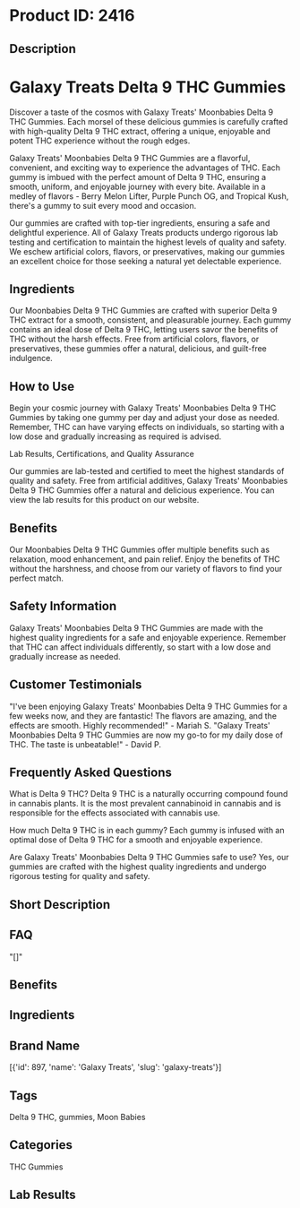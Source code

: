 # Product ID: 2416
## Description
<div class="min-h-[20px] flex flex-col items-start gap-4 whitespace-pre-wrap break-words">
<div class="markdown prose w-full break-words dark:prose-invert dark">
<h1>Galaxy Treats Delta 9 THC Gummies</h1>
<p>Discover a taste of the cosmos with Galaxy Treats' Moonbabies Delta 9 THC Gummies. Each morsel of these delicious gummies is carefully crafted with high-quality Delta 9 THC extract, offering a unique, enjoyable and potent THC experience without the rough edges.</p>
<p>Galaxy Treats' Moonbabies Delta 9 THC Gummies are a flavorful, convenient, and exciting way to experience the advantages of THC. Each gummy is imbued with the perfect amount of Delta 9 THC, ensuring a smooth, uniform, and enjoyable journey with every bite. Available in a medley of flavors - Berry Melon Lifter, Purple Punch OG, and Tropical Kush, there's a gummy to suit every mood and occasion.</p>
<p>Our gummies are crafted with top-tier ingredients, ensuring a safe and delightful experience. All of Galaxy Treats products undergo rigorous lab testing and certification to maintain the highest levels of quality and safety. We eschew artificial colors, flavors, or preservatives, making our gummies an excellent choice for those seeking a natural yet delectable experience.</p>
<h2>Ingredients</h2>
<p>Our Moonbabies Delta 9 THC Gummies are crafted with superior Delta 9 THC extract for a smooth, consistent, and pleasurable journey. Each gummy contains an ideal dose of Delta 9 THC, letting users savor the benefits of THC without the harsh effects. Free from artificial colors, flavors, or preservatives, these gummies offer a natural, delicious, and guilt-free indulgence.</p>
<h2>How to Use</h2>
<p>Begin your cosmic journey with Galaxy Treats' Moonbabies Delta 9 THC Gummies by taking one gummy per day and adjust your dose as needed. Remember, THC can have varying effects on individuals, so starting with a low dose and gradually increasing as required is advised.</p>
<p>Lab Results, Certifications, and Quality Assurance</p>
<p>Our gummies are lab-tested and certified to meet the highest standards of quality and safety. Free from artificial additives, Galaxy Treats' Moonbabies Delta 9 THC Gummies offer a natural and delicious experience. You can view the lab results for this product on our website.</p>
<h2>Benefits</h2>
<p>Our Moonbabies Delta 9 THC Gummies offer multiple benefits such as relaxation, mood enhancement, and pain relief. Enjoy the benefits of THC without the harshness, and choose from our variety of flavors to find your perfect match.</p>
<h2>Safety Information</h2>
<p>Galaxy Treats' Moonbabies Delta 9 THC Gummies are made with the highest quality ingredients for a safe and enjoyable experience. Remember that THC can affect individuals differently, so start with a low dose and gradually increase as needed.</p>
<h2>Customer Testimonials</h2>
<p>"I've been enjoying Galaxy Treats' Moonbabies Delta 9 THC Gummies for a few weeks now, and they are fantastic! The flavors are amazing, and the effects are smooth. Highly recommended!" - Mariah S. "Galaxy Treats' Moonbabies Delta 9 THC Gummies are now my go-to for my daily dose of THC. The taste is unbeatable!" - David P.</p>
<h2>Frequently Asked Questions</h2>
<p>What is Delta 9 THC? Delta 9 THC is a naturally occurring compound found in cannabis plants. It is the most prevalent cannabinoid in cannabis and is responsible for the effects associated with cannabis use.</p>
<p>How much Delta 9 THC is in each gummy? Each gummy is infused with an optimal dose of Delta 9 THC for a smooth and enjoyable experience.</p>
<p>Are Galaxy Treats' Moonbabies Delta 9 THC Gummies safe to use? Yes, our gummies are crafted with the highest quality ingredients and undergo rigorous testing for quality and safety.</p>
</div>
</div>

## Short Description

## FAQ
"[]"
## Benefits

## Ingredients

## Brand Name
[{'id': 897, 'name': 'Galaxy Treats', 'slug': 'galaxy-treats'}]
## Tags
Delta 9 THC, gummies, Moon Babies
## Categories
THC Gummies
## Lab Results

